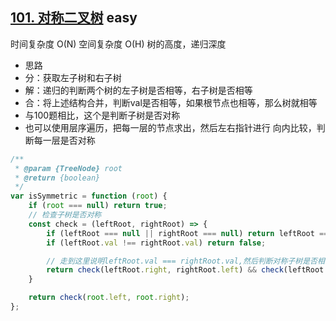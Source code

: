 ## [101. 对称二叉树](https://leetcode.cn/problems/symmetric-tree/) <Badge type="success">easy</Badge>

时间复杂度 O(N)
空间复杂度 O(H) 树的高度，递归深度

- 思路
- 分：获取左子树和右子树
- 解：递归的判断两个树的左子树是否相等，右子树是否相等
- 合：将上述结构合并，判断val是否相等，如果根节点也相等，那么树就相等
- 与100题相比，这个是判断子树是否对称
- 也可以使用层序遍历，把每一层的节点求出，然后左右指针进行 向内比较，判断每一层是否对称

```js
/**
 * @param {TreeNode} root
 * @return {boolean}
 */
var isSymmetric = function (root) {
    if (root === null) return true;
    // 检查子树是否对称
    const check = (leftRoot, rightRoot) => {
        if (leftRoot === null || rightRoot === null) return leftRoot === rightRoot;
        if (leftRoot.val !== rightRoot.val) return false;

        // 走到这里说明leftRoot.val === rightRoot.val,然后判断对称子树是否相等
        return check(leftRoot.right, rightRoot.left) && check(leftRoot.left, rightRoot.right);
    }

    return check(root.left, root.right);
};
```
